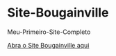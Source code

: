 # Site-Bougainville
 Meu-Primeiro-Site-Completo

<a href="https://wandersonjhol.github.io/Site-Bougainville/">Abra o Site Bougainville aqui</a>
